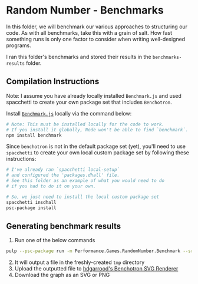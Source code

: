 # Random Number - Benchmarks

In this folder, we will benchmark our various approaches to structuring our code. As with all benchmarks, take this with a grain of salt. How fast something runs is only one factor to consider when writing well-designed programs.

I ran this folder's benchmarks and stored their results in the `benchmarks-results` folder.

## Compilation Instructions

Note: I assume you have already locally installed `Benchmark.js` and used spacchetti to create your own package set that includes `Benchotron`.

Install [`Benchmark.js`](https://benchmarkjs.com/) locally via the command below:
```bash
# Note: This must be installed locally for the code to work.
# If you install it globally, Node won't be able to find `benchmark`.
npm install benchmark
```

Since `benchotron` is not in the default package set (yet), you'll need to use `spacchetti` to create your own local custom package set by following these instructions:
```bash
# I've already ran `spacchetti local-setup`
# and configured the 'packages.dhall' file.
# See this folder as an example of what you would need to do
# if you had to do it on your own.

# So, we just need to install the local custom package set
spacchetti insdhall
psc-package install
```

## Generating benchmark results

1. Run one of the below commands
```bash
pulp --psc-package run -m Performance.Games.RandomNumber.Benchmark --src-path "benchmark" --include "src:test"
```
2. It will output a file in the freshly-created `tmp` directory
3. Upload the outputted file to [hdgarrood's Benchotron SVG Renderer](http://harry.garrood.me/purescript-benchotron-svg-renderer/)
4. Download the graph as an SVG or PNG
